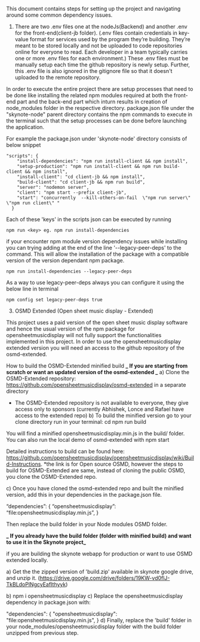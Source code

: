 This document contains steps for setting up the project and navigating around some common dependency issues.

1. There are two .env files one at the nodeJs(Backend) and another .env for the front-end(client-jb folder). (.env files contain credentials in key-value format for services used by the program they’re building. They’re meant to be stored locally and not be uploaded to code repositories online for everyone to read. Each developer in a team typically carries one or more .env files for each environment.) These .env files must be manually setup each time the github repository is newly setup. Further, this .env file is also ignored in the gitignore file so that it doesn't uploaded to the remote repository.

In order to execute the entire project there are setup processes that need to be done like installing the related npm modules required at both the front-end part and the back-end part which inturn results in creation of node_modules folder in the respective directory. package.json file under the "skynote-node" parent directory contains the npm commands to execute in the terminal such that the setup processes can be done before launching the application.

For example the package.json under 'skynote-node' directory consists of below snippet

    "scripts": {
        "install-dependencies": "npm run install-client && npm install",
        "setup-production": "npm run install-client && npm run build-client && npm install",
        "install-client": "cd client-jb && npm install",
        "build-client": "cd client-jb && npm run build",
        "server": "nodemon server",
        "client": "npm start --prefix client-jb",
        "start": "concurrently  --kill-others-on-fail  \"npm run server\" \"npm run client\" "
      }

Each of these 'keys' in the scripts json can be executed by running

    npm run <key> eg. npm run install-dependencies

if your encounter npm module version dependency issues while installing you can trying adding at the end of the line '--legacy-peer-deps' to the command. This will allow the installation of the package with a compatible version of the version dependant npm package.

    npm run install-dependencies --legacy-peer-deps

As a way to use legacy-peer-deps always you can configure it using the below line in terminal

    npm config set legacy-peer-deps true

3. OSMD Extended (Open sheet music display - Extended)

This project uses a paid version of the open sheet music display software and hence the usual version of the npm package for opensheetmusicdisplay will not fully support the functionalities implemented in this project. In order to use the opensheetmusicdisplay extended version you will need an access to the github repository of the osmd-extended.

How to build the OSMD-Extended minified build
**_ If you are starting from scratch or want an updated version of the osmd-extended _**
a) Clone the OSMD-Extended repository: https://github.com/opensheetmusicdisplay/osmd-extended in a separate directory

- The OSMD-Extended repository is not available to everyone, they give access only to sponsors (currently Abhishek, Lonce and Rafael have access to the extended repo)
  b) To build the minified version go to your clone directory run in your terminal:
  cd <cloned directory path>
  npm run build

You will find a minified opensheetmusicdisplay.min.js in the build/ folder. You can also run the local demo of osmd-extended with npm start

Detailed instructions to build can be found here: https://github.com/opensheetmusicdisplay/opensheetmusicdisplay/wiki/Build-Instructions.
\*the link is for Open source OSMD, however the steps to build for OSMD-Extended are same, instead of cloning the public OSMD, you clone the OSMD-Extended repo.

c) Once you have cloned the osmd-extended repo and built the minified version, add this in your dependencies in the package.json file.

“dependencies”: {
“opensheetmusicdisplay”: “file:opensheetmusicdisplay.min.js”,
}

Then replace the build folder in your Node modules OSMD folder.

**_ If you already have the build folder (folder with minified build) and want to use it in the Skynote project_**

if you are building the skynote webapp for production or want to use OSMD extended locally.

a) Get the the zipped version of 'build.zip' available in skynote google drive, and unzip it. (https://drive.google.com/drive/folders/19KW-vd0flJ-TkBLdoPlNgcyEafIthyyk)

b) npm i opensheetmusicdisplay
c) Replace the opensheetmusicdisplay dependency in package.json with:

"dependencies": {
"opensheetmusicdisplay": "file:opensheetmusicdisplay.min.js",
}
d) Finally, replace the 'build' folder in your node_modules/opensheetmusicdisplay folder with the build folder unzipped from previous step.
